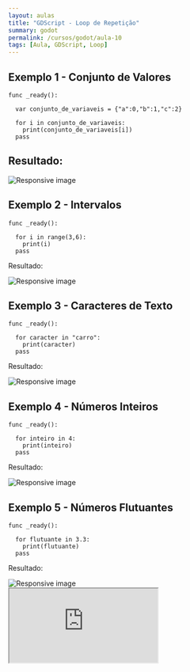 ```yaml
---
layout: aulas
title: "GDScript - Loop de Repetição"
summary: godot
permalink: /cursos/godot/aula-10
tags: [Aula, GDScript, Loop]
---
```


## Exemplo 1 - Conjunto de Valores

```gdscript
func _ready():

  var conjunto_de_variaveis = {"a":0,"b":1,"c":2}

  for i in conjunto_de_variaveis:
    print(conjunto_de_variaveis[i])
  pass
```

## Resultado:

<img src="{{ 'assets/images/aulas/for1.jpg' | relative_url }}" class="img-fluid" alt="Responsive image">

## Exemplo 2 - Intervalos

```gdscript
func _ready():

  for i in range(3,6):
    print(i)
  pass
```

Resultado:

<img src="{{ 'assets/images/aulas/for2.jpg' | relative_url }}" class="img-fluid" alt="Responsive image">

## Exemplo 3 - Caracteres de Texto

```gdscript
func _ready():

  for caracter in "carro":
    print(caracter)
  pass
```

Resultado:

<img src="{{ 'assets/images/aulas/for3.jpg' | relative_url }}" class="img-fluid" alt="Responsive image">

## Exemplo 4 - Números Inteiros

```gdscript
func _ready():

  for inteiro in 4:
    print(inteiro)
  pass
```

Resultado:

<img src="{{ 'assets/images/aulas/for4.jpg' | relative_url }}" class="img-fluid" alt="Responsive image">

## Exemplo 5 - Números Flutuantes

```gdscript
func _ready():

  for flutuante in 3.3:
    print(flutuante)
  pass
```

Resultado:

<img src="{{ 'assets/images/aulas/for5.jpg' | relative_url }}" class="img-fluid" alt="Responsive image">

<div class="embed-responsive embed-responsive-16by9">
  <iframe class="embed-responsive-item" src="https://www.youtube.com/embed/NOAb-U-qxIU?rel=0" allowfullscreen></iframe>
</div><br>
